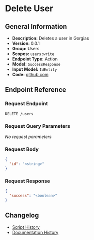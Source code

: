 <!-- BEGIN GENERATED CONTENT -->
# Delete User

## General Information

- **Description:** Deletes a user in Gorgias
- **Version:** 0.0.1
- **Group:** Users
- **Scopes:** `users:write`
- **Endpoint Type:** Action
- **Model:** `SuccessResponse`
- **Input Model:** `IdEntity`
- **Code:** [github.com](https://github.com/NangoHQ/integration-templates/tree/main/integrations/gorgias/actions/delete-user.ts)


## Endpoint Reference

### Request Endpoint

`DELETE /users`

### Request Query Parameters

_No request parameters_

### Request Body

```json
{
  "id": "<string>"
}
```

### Request Response

```json
{
  "success": "<boolean>"
}
```

## Changelog

- [Script History](https://github.com/NangoHQ/integration-templates/commits/main/integrations/gorgias/actions/delete-user.ts)
- [Documentation History](https://github.com/NangoHQ/integration-templates/commits/main/integrations/gorgias/actions/delete-user.md)

<!-- END  GENERATED CONTENT -->

